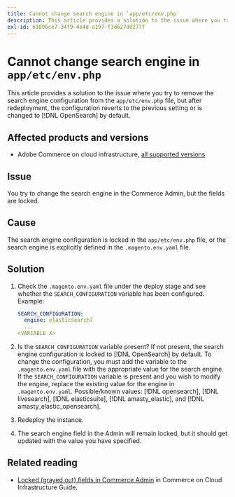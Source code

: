```yaml
---
title: Cannot change search engine in `app/etc/env.php`
description: This article provides a solution to the issue where you try to change the search engine in the Commerce Admin, but the fields are locked.
exl-id: 61006ce7-34f9-4e4d-a197-f3d627dd277f
---
```

# Cannot change search engine in `app/etc/env.php`

This article provides a solution to the issue where you try to remove the search engine configuration from the `app/etc/env.php` file, but after redeployment, the configuration reverts to the previous setting or is changed to [!DNL OpenSearch] by default.

## Affected products and versions

* Adobe Commerce on cloud infrastructure, [all supported versions](https://magento.com/sites/default/files/magento-software-lifecycle-policy.pdf)

## Issue

You try to change the search engine in the Commerce Admin, but the fields are locked.

## Cause

The search engine configuration is locked in the `app/etc/env.php` file, or the search engine is explicitly defined in the `.magento.env.yaml` file.

## Solution

1. Check the `.magento.env.yaml` file under the deploy stage and see whether the `SEARCH_CONFIGURATION` variable has been configured. Example:

      ```yaml
      SEARCH_CONFIGURATION:
        engine: elasticsearch7
        ...
      <VARIABLE X>
      ```

1. Is the  `SEARCH_CONFIGURATION` variable present? If not present, the search engine configuration is locked to [!DNL OpenSearch] by default. To change the configuration, you must add the variable to the `.magento.env.yaml` file with the appropriate value for the search engine. If the `SEARCH_CONFIGURATION` variable is present and you wish to modify the engine, replace the existing value for the engine in `.magento.env.yaml`. Possible/known values: [!DNL opensearch], [!DNL livesearch], [!DNL elasticsuite], [!DNL amasty_elastic], and [!DNL amasty_elastic_opensearch].
1. Redeploy the instance.
1. The search engine field in the Admin will remain locked, but it should get updated with the value you have specified.

## Related reading

* [Locked (grayed out) fields in Commerce Admin](https://experienceleague.adobe.com/en/docs/experience-cloud-kcs/kbarticles/ka-26879) in Commerce on Cloud Infrastructure Guide.
